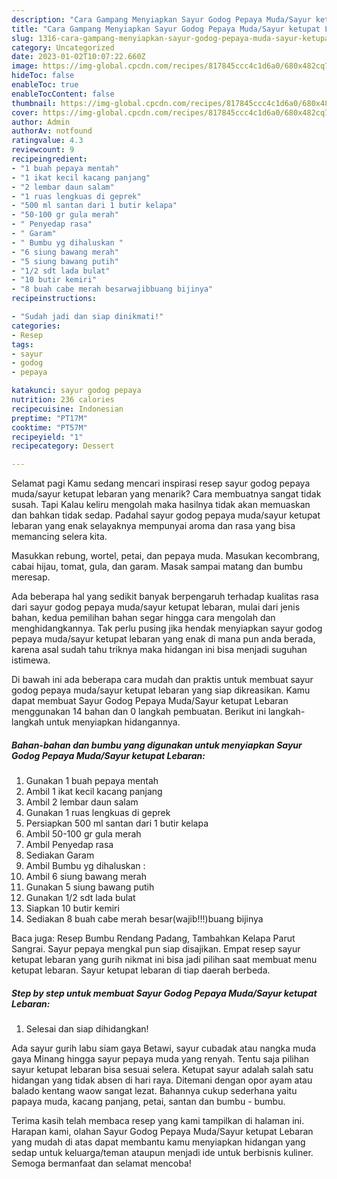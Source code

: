 ```yaml
---
description: "Cara Gampang Menyiapkan Sayur Godog Pepaya Muda/Sayur ketupat Lebaran yang Lezat, Buat Buka Puasa}"
title: "Cara Gampang Menyiapkan Sayur Godog Pepaya Muda/Sayur ketupat Lebaran yang Lezat, Buat Buka Puasa}"
slug: 1316-cara-gampang-menyiapkan-sayur-godog-pepaya-muda-sayur-ketupat-lebaran-yang-lezat-buat-buka-puasa
category: Uncategorized
date: 2023-01-02T10:07:22.660Z
image: https://img-global.cpcdn.com/recipes/817845ccc4c1d6a0/680x482cq70/sayur-godog-pepaya-mudasayur-ketupat-lebaran-foto-resep-utama.jpg
hideToc: false
enableToc: true
enableTocContent: false
thumbnail: https://img-global.cpcdn.com/recipes/817845ccc4c1d6a0/680x482cq70/sayur-godog-pepaya-mudasayur-ketupat-lebaran-foto-resep-utama.jpg
cover: https://img-global.cpcdn.com/recipes/817845ccc4c1d6a0/680x482cq70/sayur-godog-pepaya-mudasayur-ketupat-lebaran-foto-resep-utama.jpg
author: Admin
authorAv: notfound
ratingvalue: 4.3
reviewcount: 9
recipeingredient:
- "1 buah pepaya mentah"
- "1 ikat kecil kacang panjang"
- "2 lembar daun salam"
- "1 ruas lengkuas di geprek"
- "500 ml santan dari 1 butir kelapa"
- "50-100 gr gula merah"
- " Penyedap rasa"
- " Garam"
- " Bumbu yg dihaluskan "
- "6 siung bawang merah"
- "5 siung bawang putih"
- "1/2 sdt lada bulat"
- "10 butir kemiri"
- "8 buah cabe merah besarwajibbuang bijinya"
recipeinstructions:

- "Sudah jadi dan siap dinikmati!"
categories:
- Resep
tags:
- sayur
- godog
- pepaya

katakunci: sayur godog pepaya 
nutrition: 236 calories
recipecuisine: Indonesian
preptime: "PT17M"
cooktime: "PT57M"
recipeyield: "1"
recipecategory: Dessert

---
```



Selamat pagi Kamu sedang mencari inspirasi resep sayur godog pepaya muda/sayur ketupat lebaran yang menarik? Cara membuatnya sangat tidak susah. Tapi Kalau keliru mengolah maka hasilnya tidak akan memuaskan dan bahkan tidak sedap. Padahal sayur godog pepaya muda/sayur ketupat lebaran yang enak selayaknya mempunyai aroma dan rasa yang bisa memancing selera kita.


Masukkan rebung, wortel, petai, dan pepaya muda. Masukan kecombrang, cabai hijau, tomat, gula, dan garam. Masak sampai matang dan bumbu meresap.

Ada beberapa hal yang sedikit banyak berpengaruh terhadap kualitas rasa dari sayur godog pepaya muda/sayur ketupat lebaran, mulai dari jenis bahan, kedua pemilihan bahan segar hingga cara mengolah dan menghidangkannya. Tak perlu pusing jika hendak menyiapkan sayur godog pepaya muda/sayur ketupat lebaran yang enak di mana pun anda berada, karena asal sudah tahu triknya maka hidangan ini bisa menjadi suguhan istimewa.


Di bawah ini ada beberapa cara mudah dan praktis untuk membuat sayur godog pepaya muda/sayur ketupat lebaran yang siap dikreasikan. Kamu dapat membuat Sayur Godog Pepaya Muda/Sayur ketupat Lebaran menggunakan 14 bahan dan 0 langkah pembuatan. Berikut ini langkah-langkah untuk menyiapkan hidangannya.

<!--inarticleads1-->

##### Bahan-bahan dan bumbu yang digunakan untuk menyiapkan Sayur Godog Pepaya Muda/Sayur ketupat Lebaran:

1. Gunakan 1 buah pepaya mentah
1. Ambil 1 ikat kecil kacang panjang
1. Ambil 2 lembar daun salam
1. Gunakan 1 ruas lengkuas di geprek
1. Persiapkan 500 ml santan dari 1 butir kelapa
1. Ambil 50-100 gr gula merah
1. Ambil  Penyedap rasa
1. Sediakan  Garam
1. Ambil  Bumbu yg dihaluskan :
1. Ambil 6 siung bawang merah
1. Gunakan 5 siung bawang putih
1. Gunakan 1/2 sdt lada bulat
1. Siapkan 10 butir kemiri
1. Sediakan 8 buah cabe merah besar(wajib!!!)buang bijinya


Baca juga: Resep Bumbu Rendang Padang, Tambahkan Kelapa Parut Sangrai. Sayur pepaya mengkal pun siap disajikan. Empat resep sayur ketupat lebaran yang gurih nikmat ini bisa jadi pilihan saat membuat menu ketupat lebaran. Sayur ketupat lebaran di tiap daerah berbeda. 

<!--inarticleads2-->

##### Step by step untuk membuat Sayur Godog Pepaya Muda/Sayur ketupat Lebaran:


1. Selesai dan siap dihidangkan!

Ada sayur gurih labu siam gaya Betawi, sayur cubadak atau nangka muda gaya Minang hingga sayur pepaya muda yang renyah. Tentu saja pilihan sayur ketupat lebaran bisa sesuai selera. Ketupat sayur adalah salah satu hidangan yang tidak absen di hari raya. Ditemani dengan opor ayam atau balado kentang waow sangat lezat. Bahannya cukup sederhana yaitu papaya muda, kacang panjang, petai, santan dan bumbu - bumbu. 

Terima kasih telah membaca resep yang kami tampilkan di halaman ini. Harapan kami, olahan Sayur Godog Pepaya Muda/Sayur ketupat Lebaran yang mudah di atas dapat membantu kamu menyiapkan hidangan yang sedap untuk keluarga/teman ataupun menjadi ide untuk berbisnis kuliner. Semoga bermanfaat dan selamat mencoba!
